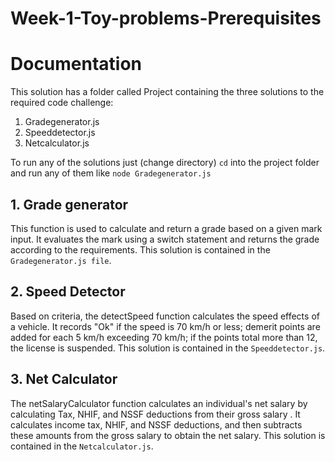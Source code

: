 # Week-1-Toy-problems-Prerequisites
# Documentation
This solution has a folder called Project containing the three solutions to the required code challenge: 

 1. Gradegenerator.js
 2. Speeddetector.js
 3. Netcalculator.js

To run any of the solutions just (change directory) `cd` into the project folder and run any of them like `node Gradegenerator.js`

##  1. Grade generator
This function is used to calculate and return a grade based on a given mark input. It evaluates the mark using a switch statement and returns the  grade according to the requirements. This solution is contained in the `Gradegenerator.js file`.

## 2. Speed Detector
Based on criteria, the detectSpeed function calculates the speed effects of a vehicle. It records "Ok" if the speed is 70 km/h or less; demerit points are added for each 5 km/h exceeding 70 km/h; if the points total more than 12, the license is suspended. This solution is contained in the `Speeddetector.js`.

## 3. Net Calculator
The netSalaryCalculator function calculates an individual's net salary by calculating Tax, NHIF, and NSSF deductions from their gross salary . It calculates income tax, NHIF, and NSSF deductions, and then subtracts these amounts from the gross salary to obtain the net salary. This solution is contained in the `Netcalculator.js`.



